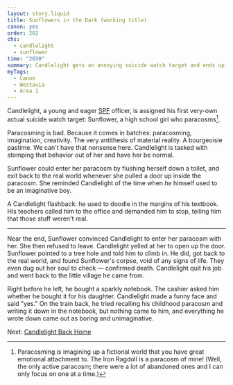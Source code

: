 ```yaml
---
layout: story.liquid
title: Sunflowers in the Dark (working title)
canon: yes
order: 202
chs:
  - candlelight
  - sunflower
time: "2030"
summary: Candlelight gets an annoying suicide watch target and ends up quitting his job.
myTags:
  - Canon
  - Westavia
  - Area 1
---
```


Candlelight, a young and eager [SPF](/world/westavia/spf/) officer, is assigned his first very-own actual suicide watch target: Sunflower, a high school girl who paracosms[^1].

Paracosming is bad. Because it comes in batches: paracosming, imagination, creativity. The very antithesis of material reality. A bourgeoisie pastime. We can't have that nonsense here. Candlelight is tasked with stomping that behavior out of her and have her be normal.

Sunflower could enter her paracosm by flushing herself down a toilet, and exit back to the real world whenever she pulled a door up inside the paracosm. She reminded Candlelight of the time when *he* himself used to be an imaginative boy.

A Candlelight flashback: he used to doodle in the margins of his textbook. His teachers called him to the office and demanded him to stop, telling him that those stuff weren't real.

---

Near the end, Sunflower convinced Candlelight to enter her paracosm with her. She then refused to leave. Candlelight yelled at her to open up the door. Sunflower pointed to a tree hole and told him to climb in. He did, got back to the real world, and found Sunflower's corpse, void of any signs of life. They even dug out her soul to check — confirmed death. Candlelight quit his job and went back to the little village he came from.

Right before he left, he bought a sparkly notebook. The cashier asked him whether he bought it for his daughter. Candlelight made a funny face and said "yes." On the train back, he tried recalling his childhood paracosm and writing it down in the notebook, but nothing came to him, and everything he wrote down came out as boring and unimaginative.

Next: [Candlelight Back Home](/stories/candlelight-back-home)

[^1]: Paracosming is imagining up a fictional world that you have great emotional attachment to. The Iron Ragdoll is a paracosm of mine! (Well, the only active paracosm; there were a lot of abandoned ones and I can only focus on one at a time.)
